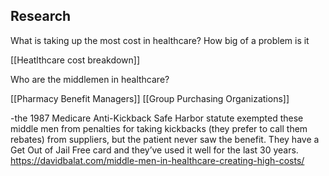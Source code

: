## Research

What is taking up the most cost in healthcare? How big of a problem is it

[[Heatlthcare cost breakdown]]


Who are the middlemen in healthcare?

[[Pharmacy Benefit Managers]]
[[Group Purchasing Organizations]]

-the 1987 Medicare Anti-Kickback Safe Harbor statute exempted these middle men from penalties for taking kickbacks (they prefer to call them rebates) from suppliers, but the patient never saw the benefit. They have a Get Out of Jail Free card and they’ve used it well for the last 30 years.
https://davidbalat.com/middle-men-in-healthcare-creating-high-costs/